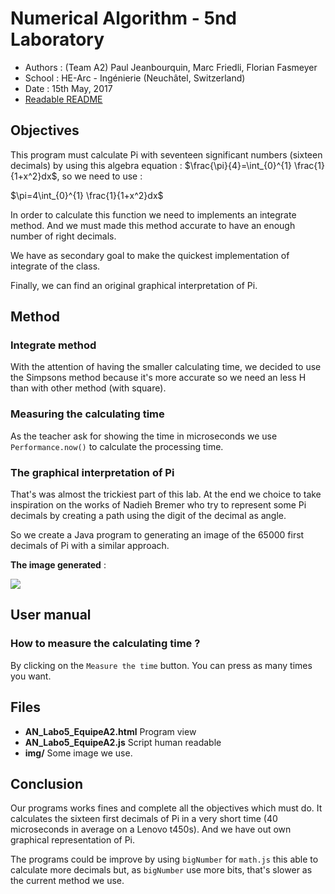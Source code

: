 ﻿Numerical Algorithm - 5nd Laboratory
====================================

* Authors : (Team A2) Paul Jeanbourquin, Marc Friedli, Florian Fasmeyer
* School : HE-Arc - Ingénierie (Neuchâtel, Switzerland)
* Date : 15th May, 2017
* [Readable README](https://github.com/Wolfwalker96/HeArcAlgoNumA2/blob/master/Labo5/README.md)

Objectives
----------

This program must calculate Pi with seventeen significant numbers (sixteen decimals) by using this
algebra equation :
$\frac{\pi}{4}=\int_{0}^{1} \frac{1}{1+x^2}dx$, so we need to use :

$\pi=4\int_{0}^{1} \frac{1}{1+x^2}dx$

In order to calculate this function we need to implements an integrate method. And we must made this
method accurate to have an enough number of right decimals.

We have as secondary goal to make the quickest implementation of integrate of the class.

Finally, we can find an original graphical interpretation of Pi.

Method
------

### Integrate method

With the attention of having the smaller calculating time, we decided to use the Simpsons method
because it's more accurate so we need an less H than with other method (with square).

### Measuring the calculating time

As the teacher ask for showing the time in microseconds we use `Performance.now()` to calculate the
processing time.

### The graphical interpretation of Pi

That's was almost the trickiest part of this lab. At the end we choice to take inspiration on the
works of Nadieh Bremer who try to represent some Pi decimals by creating a path using the digit of
the decimal as angle.

So we create a Java program to generating an image of the 65000 first decimals of Pi with a similar
approach.

**The image generated** :

![](./img/pi.png)

User manual
-------------

### How to measure the calculating time ?

By clicking on the `Measure the time` button. You can press as many times you want.


Files
-----

* **AN_Labo5_EquipeA2.html** Program view
* **AN_Labo5_EquipeA2.js**  Script human readable
* **img/** Some image we use.

Conclusion
----------

Our programs works fines and complete all the objectives which must do. It calculates the sixteen
first decimals of Pi in a very short time (40 microseconds in average on a Lenovo t450s). And we have
out own graphical representation of Pi.

The programs could be improve by using `bigNumber` for `math.js` this able to calculate more decimals
but, as `bigNumber` use more bits, that's slower as the current method we use.
